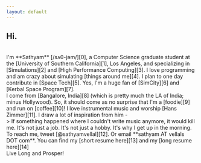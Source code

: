 ```yaml
---
layout: default
---
```


## Hi.

<br/>
I'm **Sathyam** [/sʌθ-jəm/][0], a Computer Science graduate student at the [University of Southern California][1], Los Angeles, and specializing in [Simulations][2] and [High Performance Computing][3]. I love programming and am crazy about simulating [things around me][4]. I plan to one day contribute in [Space Tech][5]. Yes, I'm a huge fan of [SimCity][6] and [Kerbal Space Program][7].

<br/>
I come from [Bangalore, India][8] (which is pretty much the LA of India; minus Hollywood). So, it should come as no surprise that I'm a [foodie][9] and run on [coffee][10]! I love instrumental music and worship [Hans Zimmer][11]. I draw a lot of inspiration from him -  

<br/>
> If something happened where I couldn't write music anymore, it would kill me. It's not just a job. It's not just a hobby. It's why I get up in the morning.

<br/>
To reach me, tweet [@sathyamvellal][12]. Or email **sathyam AT vellals DOT com**. You can find my [short resume here][13] and my [long resume here][14]

<br/>
Live Long and Prosper! <i class="fa fa-hand-spock-o" aria-hidden="true"></i>

[0]: http://www.phonemicchart.com/
[1]: http://www.usc.edu/
[2]: https://en.wikipedia.org/wiki/Simulation
[3]: https://en.wikipedia.org/wiki/Supercomputer
[4]: https://github.com/sathyamvellal
[5]: https://en.wikipedia.org/wiki/Outline_of_space_technology
[6]: http://www.simcity.com/
[7]: https://kerbalspaceprogram.com/
[8]: https://en.wikipedia.org/wiki/Bangalore
[9]: https://en.wikipedia.org/wiki/Culture_of_Bangalore#Cuisine
[10]: https://en.wikipedia.org/wiki/Coffee
[11]: https://en.wikipedia.org/wiki/Hans_Zimmer
[12]: https://twitter.com/sathyamvellal
[13]: http://sathyam.me/resume
[14]: http://sathyam.me/resume-long
